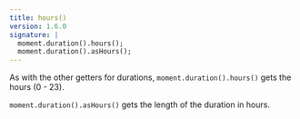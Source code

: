 ```yaml
---
title: hours()
version: 1.6.0
signature: |
  moment.duration().hours();
  moment.duration().asHours();
---
```



As with the other getters for durations, `moment.duration().hours()` gets the hours (0 - 23).

`moment.duration().asHours()` gets the length of the duration in hours.
